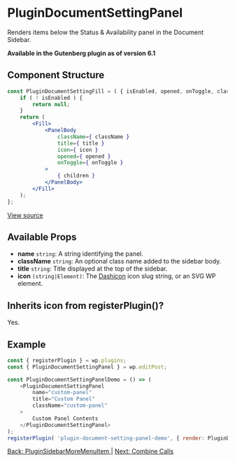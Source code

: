 # PluginDocumentSettingPanel
Renders items below the Status & Availability panel in the Document Sidebar.

__Available in the Gutenberg plugin as of version 6.1__

## Component Structure ##
```jsx
const PluginDocumentSettingFill = ( { isEnabled, opened, onToggle, className, title, icon, children } ) => {
	if ( ! isEnabled ) {
		return null;
	}
	return (
		<Fill>
			<PanelBody
				className={ className }
				title={ title }
				icon={ icon }
				opened={ opened }
				onToggle={ onToggle }
			>
				{ children }
			</PanelBody>
		</Fill>
	);
};
```
[View source](https://github.com/WordPress/gutenberg/blob/master/packages/edit-post/src/components/sidebar/plugin-document-setting-panel/index.js)

## Available Props
* __name__ `string`: A string identifying the panel.
* __className__ `string`: An optional class name added to the sidebar body.
* __title__ `string`: Title displayed at the top of the sidebar.
* __icon__ `(string|Element)`: The [Dashicon](https://developer.wordpress.org/resource/dashicons/) icon slug string, or an SVG WP element.

 ## Inherits icon from registerPlugin()?
Yes.

## Example
```js
const { registerPlugin } = wp.plugins;
const { PluginDocumentSettingPanel } = wp.editPost;

const PluginDocumentSettingPanelDemo = () => (
	<PluginDocumentSettingPanel
		name="custom-panel"
		title="Custom Panel"
        className="custom-panel"
	>
		Custom Panel Contents
	</PluginDocumentSettingPanel>
);
registerPlugin( 'plugin-document-setting-panel-demo', { render: PluginDocumentSettingPanelDemo, icon: 'palmtree' } );
```
[Back: PluginSidebarMoreMenuItem ](./plugin-sidebar-more-menu-item.md) | [Next: Combine Calls ](./combine-them.md)

